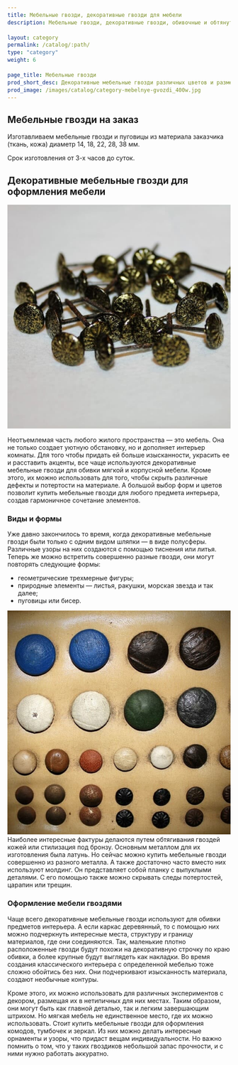 ```yaml
---
title: Мебельные гвозди, декоративные гвозди для мебели
description: Мебельные гвозди, декоративные гвозди, обивочные и обтянутые кожей купить с доставкой по Москве

layout: category
permalink: /catalog/:path/
type: "category"
weight: 6

page_title: Мебельные гвозди
prod_short_desc: Декоративные мебельные гвозди различных цветов и размеров. Классические мебельные гвозди, крашенные, обтянутые кожей и другие. Мебельные молдинги.
prod_image: /images/catalog/category-mebelnye-gvozdi_400w.jpg
---
```

## Мебельные гвозди на заказ

Изготавливаем мебельные гвозди и пуговицы из материала заказчика (ткань, кожа) диаметр 14, 18, 22, 28, 38&nbsp;мм.

Срок изготовления от 3-х часов до суток.

## Декоративные мебельные гвозди для оформления мебели
<img class="image right" src="/images/mebelnye-gvozdi-dekorativnye.jpg" alt="Декоративные мебельные гвозди купить в розницу"/>

Неотъемлемая часть любого жилого пространства — это мебель. Она не только создает уютную обстановку, но и дополняет интерьер комнаты. Для того чтобы придать ей больше изысканности, украсить ее и расставить акценты, все чаще используются декоративные мебельные гвозди для обивки мягкой и корпусной мебели. Кроме этого, их можно использовать для того, чтобы скрыть различные дефекты и потертости на материале. А большой выбор форм и цветов позволит купить мебельные гвозди для любого предмета интерьера, создав гармоничное сочетание элементов.

### Виды и формы

Уже давно закончилось то время, когда декоративные мебельные гвозди были только с одним видом шляпки — в виде полусферы. Различные узоры на них создаются с помощью тиснения или литья. Теперь же можно встретить совершенно разные гвозди, они могут повторять следующие формы:

- геометрические трехмерные фигуры;
- природные элементы — листья, ракушки, морская звезда и так далее;
- пуговицы или бисер.

<img class="image left" src="/images/gvozdi-kozhannye-dlya-mebeli.jpg" alt="Кожанные гвозди для мебели"/>
Наиболее интересные фактуры делаются путем обтягивания гвоздей кожей или стилизация под бронзу. Основным металлом для их изготовления была латунь. Но сейчас можно купить мебельные гвозди совершенно из разного металла. А также достаточно часто вместо них используют молдинг. Он представляет собой планку с выпуклыми деталями. С его помощью также можно скрывать следы потертостей, царапин или трещин.

### Оформление мебели гвоздями

Чаще всего декоративные мебельные гвозди используют для обивки предметов интерьера. А если каркас деревянный, то с помощью них можно подчеркнуть интересные места, структуру и границу материалов, где они соединяются. Так, маленькие плотно расположенные гвозди будут похожи на декоративную строчку по краю обивки, а более крупные будут выглядеть как накладки. Во время создания классического интерьера с определенной мебелью тоже сложно обойтись без них. Они подчеркивают изысканность материала, создают необычные контуры.

Кроме этого, их можно использовать для различных экспериментов с декором, размещая их в нетипичных для них местах. Таким образом, они могут быть как главной деталью, так и легким завершающим штрихом. Но мягкая мебель не единственное место, где их можно использовать. Стоит купить мебельные гвозди для оформления комодов, тумбочек и зеркал. Из них можно делать интересные орнаменты и узоры, что придаст вещам индивидуальности. Но важно помнить о том, что у таких гвоздиков небольшой запас прочности, и с ними нужно работать аккуратно.
